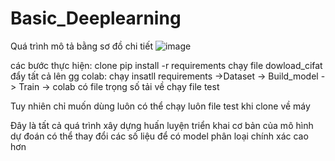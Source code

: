 # Basic_Deeplearning
Quá trình mô tả bằng sơ đồ chi tiết 
![image](https://github.com/user-attachments/assets/487635aa-216c-4728-9210-c5b343b98b7a)


các bước thực hiện:
clone 
pip install -r requirements
chạy file dowload_cifat
đẩy tất cả lên gg colab: chạy insatll requirements ->Dataset -> Build_model -> Train -> colab có file trọng số tải về
chạy file test 

Tuy nhiên chỉ muốn dùng luôn có thể chạy luôn file test khi clone về máy

Đây là tất cả quá trình xây dựng huấn luyện triển khai cơ bản của mô hình dự đoán có thể thay đổi các số liệu để có model phân loại chính xác cao hơn

